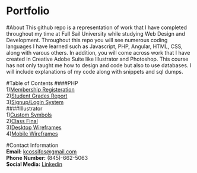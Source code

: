 # Portfolio

#About
This github repo is a representation of work that I have completed throughout my time at Full Sail University while studying Web Design and Development. Throughout this repo you will see numerous coding languages I have learned such as Javascript, PHP, Angular, HTML, CSS, along with varous others. In addition, you will come across work that I have created in Creative Adobe Suite like Illustrator and Photoshop. This course has not only taught me how to design and code but also to use databases. I will include explanations of my code along with snippets and sql dumps. 

#Table of Contents
####PHP  
1)[Membership Registeration](https://github.com/kcossifos/Portfolio-/tree/PHP/Mini%20Assignment/pdocrud_mvc)  
2)[Student Grades Report](https://github.com/kcossifos/Portfolio-/tree/PHP/Midterm/pdocrud_mvc)  
3)[Signup/Login System](https://github.com/kcossifos/Portfolio-/tree/PHP/Final)  
####Illustrator  
1)[Custom Symbols](https://github.com/kcossifos/Portfolio-/tree/Illustrator/CustomSymbols)  
2)[Class Final](https://github.com/kcossifos/Portfolio-/tree/Illustrator/IllustratorFinal)  
3)[Desktop Wireframes](https://github.com/kcossifos/Portfolio-/tree/Illustrator/Desktop%20Wireframes)  
4)[Mobile Wireframes](https://github.com/kcossifos/Portfolio-/tree/Illustrator/Mobile%20Wireframes)  

#Contact Information  
**Email:** kcossifos@gmail.com  
**Phone Number:** (845)-662-5063  
**Social Media:** [Linkedin](https://www.linkedin.com/in/kcossifos/)  
